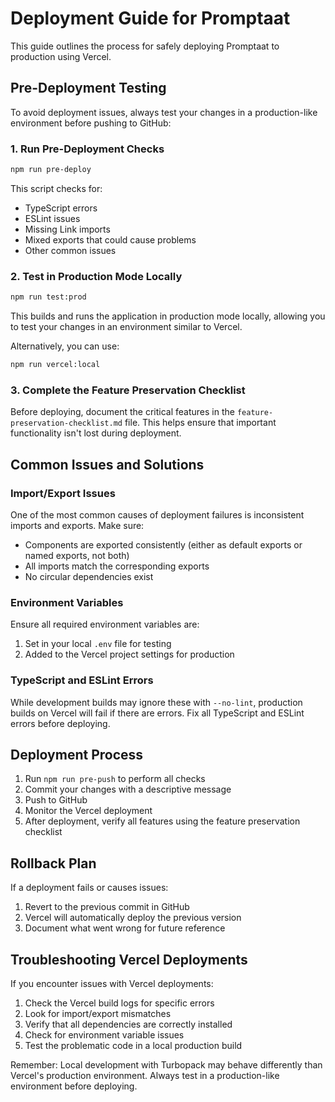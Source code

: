 # Deployment Guide for Promptaat

This guide outlines the process for safely deploying Promptaat to production using Vercel.

## Pre-Deployment Testing

To avoid deployment issues, always test your changes in a production-like environment before pushing to GitHub:

### 1. Run Pre-Deployment Checks

```bash
npm run pre-deploy
```

This script checks for:
- TypeScript errors
- ESLint issues
- Missing Link imports
- Mixed exports that could cause problems
- Other common issues

### 2. Test in Production Mode Locally

```bash
npm run test:prod
```

This builds and runs the application in production mode locally, allowing you to test your changes in an environment similar to Vercel.

Alternatively, you can use:

```bash
npm run vercel:local
```

### 3. Complete the Feature Preservation Checklist

Before deploying, document the critical features in the `feature-preservation-checklist.md` file. This helps ensure that important functionality isn't lost during deployment.

## Common Issues and Solutions

### Import/Export Issues

One of the most common causes of deployment failures is inconsistent imports and exports. Make sure:

- Components are exported consistently (either as default exports or named exports, not both)
- All imports match the corresponding exports
- No circular dependencies exist

### Environment Variables

Ensure all required environment variables are:
1. Set in your local `.env` file for testing
2. Added to the Vercel project settings for production

### TypeScript and ESLint Errors

While development builds may ignore these with `--no-lint`, production builds on Vercel will fail if there are errors. Fix all TypeScript and ESLint errors before deploying.

## Deployment Process

1. Run `npm run pre-push` to perform all checks
2. Commit your changes with a descriptive message
3. Push to GitHub
4. Monitor the Vercel deployment
5. After deployment, verify all features using the feature preservation checklist

## Rollback Plan

If a deployment fails or causes issues:
1. Revert to the previous commit in GitHub
2. Vercel will automatically deploy the previous version
3. Document what went wrong for future reference

## Troubleshooting Vercel Deployments

If you encounter issues with Vercel deployments:

1. Check the Vercel build logs for specific errors
2. Look for import/export mismatches
3. Verify that all dependencies are correctly installed
4. Check for environment variable issues
5. Test the problematic code in a local production build

Remember: Local development with Turbopack may behave differently than Vercel's production environment. Always test in a production-like environment before deploying.
